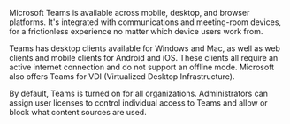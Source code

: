 Microsoft Teams is available across mobile, desktop, and browser platforms. It's integrated with communications and meeting-room devices, for a frictionless experience no matter which device users work from. 

Teams has desktop clients available for Windows and Mac, as well as web clients and mobile clients for Android and iOS. These clients all require an active internet connection and do not support an offline mode. Microsoft also offers Teams for VDI (Virtualized Desktop Infrastructure).

By default, Teams is turned on for all organizations. Administrators can assign user licenses to control individual access to Teams and allow or block what content sources are used.
